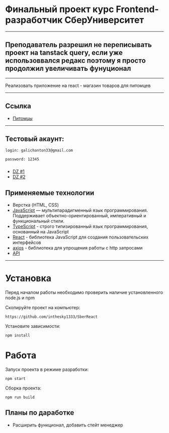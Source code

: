 # Финальный проект курс Frontend-разработчик СберУниверситет

---

## Преподаватель разрешил не переписывать проект на tanstack query, если уже использоввался редакс поэтому я просто продолжил увеличивать фунуционал

---

Реализовать приложение на react - магазин товаров для питомцев

---

## Ссылка
- [Питомцы](https://inthesky1333.github.io/SberReact/)
---

## Тестовый акаунт:

```
login: galichanton33@gmail.com

password: 12345
```

### 
- [DZ #1](https://github.com/inthesky1333/SberReact/tree/DZ_1)
- [DZ #2](https://github.com/inthesky1333/SberReact/tree/DZ_2)

## Применяемые технологии

- Верстка (HTML, CSS)
- [JavaScript](https://www.javascript.com/)  — мультипарадигменный язык программирования. Поддерживает объектно-ориентированный, императивный и функциональный стили.
- [TypeScript](https://www.typescriptlang.org/) - строго типизированный язык программирования, основанный на JavaScript
- [React](https://reactjs.org/) - библиотека JavaScript для создания пользовательских интерфейсов
- [axios](https://axios-http.com/docs/) - библиотека для упрощения работы с http запросами
- [API](https://api.react-learning.ru/)
---

# Установка #

Перед началом работы необходимо проверить наличие установленного node.js и npm

Скопируйте проект на компьютер:

```
https://github.com/inthesky1333/SberReact
```

Установите зависимости:

```
npm install
```
# Работа #

Запуск проекта в режиме разработки:

```
npm start
```

Сборка проекта:

```
npm run build
```

## Планы по даработке

- Расширить функционал, добавить стейт менеджер